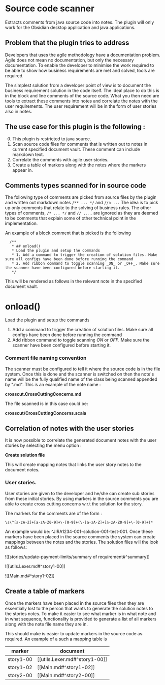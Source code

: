 # Source code scanner

Extracts comments from java source code into notes. The plugin will only work for the Obsidian desktop application and java applications.

## Problem that the plugin tries to address

Developers that uses the agile methodology have a documentation problem. Agile does not mean no documentation, but 
only the necessary documentation. To enable the developer to minimise the work required to be able to show 
how business requirements are met and solved, tools are required.

The simplest solution from a developer point of view is to document the business requirement solution in the code itself.
The ideal place to do this is in the block and line comments of the source code. What you then need are tools to extract these comments into notes and correlate
the notes with the user requirements. The user requirement will be in the form of user stories also in notes. 

## The use case for this plugin is the following :

0. This plugin is restricted to java source. 
1. Scan source code files for comments that is written out to notes in current specified document vault. These comment can include markdown text.
2. Correlate the comments with agile user stories.
3. Create a table of markers along with the notes where the markers appear in. 

## Comments types scanned for in source code

The following type of comments are picked from source files by the plugin and written out markdown  notes ```/** ... */``` and ```//b ...```  The idea is to pick up only comments that relate to the solving of business rules. The other types of comments, ```/* ... */``` and ```// ....``` 
are ignored as they are deemed to be comments that explain some of other technical point in the implementation. 

An example of a block comment that is picked is the following

```agsl
  /**
   * ## onload()
   * Load the plugin and setup the commands
   * 1. Add a command to trigger the creation of solution files. Make sure all configs have been done before running the command
   * 2. Add ribbon command to toggle scanning _ON_ or _OFF_. Make sure the scanner have been configured before starting it.
   */
```

This will be rendered as follows in the relevant note in the specified document vault.

# onload()
Load the plugin and setup the commands

1. Add a command to trigger the creation of solution files. Make sure all configs have been done before running the command
2. Add ribbon command to toggle scanning _ON_ or _OFF_. Make sure the scanner have been configured before starting it.

### Comment file naming convention

The scanner must be configured to tell it where the source code is in the file system. Once this is done and the scanner is switched on then the 
note's name will be the fully qualified name of the class being scanned appended by ".md". This is an example of the note name :

**crosscut.CrossCuttingConcerns.md**

The file scanned is in this case could be:

**crosscut/CrossCuttingConcerns.scala**

## Correlation of notes with the user stories

It is now possible to correlate the generated document notes with the user stories by selecting the menu option :

**Create solution file**

This will create mapping notes that links the user story notes to the document notes. 

### User stories.

User stories are given to the developer and he/she can create sub stories from these initial stories. By using markers in the 
source comments you are able to create cross cutting concerns w.r.t the solution for the story. 

The markers for the comments are of the form :

```agsl
\s\^[a-zA-Z]+[a-zA-Z0-9]+\-[0-9]+(\-[a-zA-Z]+[a-zA-Z0-9]+\-[0-9]+)*
```

An example would be: ^JIRA1234-001-solution-001-test-001. Once these markers have been placed in the source comments the system can create mappings between the 
notes and the stories. The solution files will the look as follows:

![[stories/update-payment-limits/summary of requirement#^summary]]

![[utils.Lexer.md#^story1-00]]

![[Main.md#^story1-02]]

## Create a table of markers

Once the markers have been placed in the source files then they are essentially lost to the person that wants to generate the solution notes 
to the stories notes. To make it easier to see what marker is in what note and in what sequence, functionality is provided to generate a list of all markers along
with the note file name they are in. 

This should make is easier to update markers in the source code as required. An example of a such a mapping table is 

|marker|document|
|------|--------|
|story1-00|[[utils.Lexer.md#^story1-00]]|
|story1-02|[[Main.md#^story1-02]]|
|story2-00|[[Main.md#^story2-00]]|
